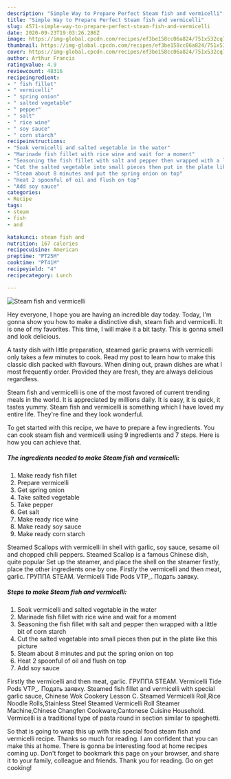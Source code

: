 ```yaml
---
description: "Simple Way to Prepare Perfect Steam fish and vermicelli"
title: "Simple Way to Prepare Perfect Steam fish and vermicelli"
slug: 4571-simple-way-to-prepare-perfect-steam-fish-and-vermicelli
date: 2020-09-23T19:03:26.286Z
image: https://img-global.cpcdn.com/recipes/ef3be158cc06a824/751x532cq70/steam-fish-and-vermicelli-recipe-main-photo.jpg
thumbnail: https://img-global.cpcdn.com/recipes/ef3be158cc06a824/751x532cq70/steam-fish-and-vermicelli-recipe-main-photo.jpg
cover: https://img-global.cpcdn.com/recipes/ef3be158cc06a824/751x532cq70/steam-fish-and-vermicelli-recipe-main-photo.jpg
author: Arthur Francis
ratingvalue: 4.9
reviewcount: 48316
recipeingredient:
- " fish fillet"
- " vermicelli"
- " spring onion"
- " salted vegetable"
- " pepper"
- " salt"
- " rice wine"
- " soy sauce"
- " corn starch"
recipeinstructions:
- "Soak vermicelli and salted vegetable in the water"
- "Marinade fish fillet with rice wine and wait for a moment"
- "Seasoning the fish fillet with salt and pepper then wrapped with a little bit of corn starch"
- "Cut the salted vegetable into small pieces then put in the plate like this picture"
- "Steam about 8 minutes and put the spring onion on top"
- "Heat 2 spoonful of oil and flush on top"
- "Add soy sauce"
categories:
- Recipe
tags:
- steam
- fish
- and

katakunci: steam fish and 
nutrition: 167 calories
recipecuisine: American
preptime: "PT25M"
cooktime: "PT41M"
recipeyield: "4"
recipecategory: Lunch

---
```



![Steam fish and vermicelli](https://img-global.cpcdn.com/recipes/ef3be158cc06a824/751x532cq70/steam-fish-and-vermicelli-recipe-main-photo.jpg)

Hey everyone, I hope you are having an incredible day today. Today, I'm gonna show you how to make a distinctive dish, steam fish and vermicelli. It is one of my favorites. This time, I will make it a bit tasty. This is gonna smell and look delicious.

A tasty dish with little preparation, steamed garlic prawns with vermicelli only takes a few minutes to cook. Read my post to learn how to make this classic dish packed with flavours. When dining out, prawn dishes are what I most frequently order. Provided they are fresh, they are always delicious regardless.

Steam fish and vermicelli is one of the most favored of current trending meals in the world. It is appreciated by millions daily. It is easy, it is quick, it tastes yummy. Steam fish and vermicelli is something which I have loved my entire life. They're fine and they look wonderful.


To get started with this recipe, we have to prepare a few ingredients. You can cook steam fish and vermicelli using 9 ingredients and 7 steps. Here is how you can achieve that.

<!--inarticleads1-->

##### The ingredients needed to make Steam fish and vermicelli:

1. Make ready  fish fillet
1. Prepare  vermicelli
1. Get  spring onion
1. Take  salted vegetable
1. Take  pepper
1. Get  salt
1. Make ready  rice wine
1. Make ready  soy sauce
1. Make ready  corn starch


Steamed Scallops with vermicelli in shell with garlic, soy sauce, sesame oil and chopped chili peppers. Steamed Scallop is a famous Chinese dish, quite popular Set up the steamer, and place the shell on the steamer firstly, place the other ingredients one by one. Firstly the vermicelli and then meat, garlic. ГРУППА STEAM. Vermicelli Tide Pods VTP_. Подать заявку. 

<!--inarticleads2-->

##### Steps to make Steam fish and vermicelli:

1. Soak vermicelli and salted vegetable in the water
1. Marinade fish fillet with rice wine and wait for a moment
1. Seasoning the fish fillet with salt and pepper then wrapped with a little bit of corn starch
1. Cut the salted vegetable into small pieces then put in the plate like this picture
1. Steam about 8 minutes and put the spring onion on top
1. Heat 2 spoonful of oil and flush on top
1. Add soy sauce


Firstly the vermicelli and then meat, garlic. ГРУППА STEAM. Vermicelli Tide Pods VTP_. Подать заявку. Steamed fish fillet and vermicelli with special garlic sauce, Chinese Wok Cookery Lesson C. Steamed Vermicelli Roll,Rice Noodle Rolls,Stainless Steel Steamed Vermicelli Roll Steamer Machine,Chinese Changfen Cookware,Cantonese Cuisine Household. Vermicelli is a traditional type of pasta round in section similar to spaghetti. 

So that is going to wrap this up with this special food steam fish and vermicelli recipe. Thanks so much for reading. I am confident that you can make this at home. There is gonna be interesting food at home recipes coming up. Don't forget to bookmark this page on your browser, and share it to your family, colleague and friends. Thank you for reading. Go on get cooking!
